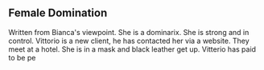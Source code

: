 ## Female Domination

Written from Bianca's viewpoint. She is a dominarix. She is strong and in control. Vittorio is a new client, he has contacted her via a website. They meet at a hotel. She is in a mask and black leather get up. Vitterio has paid to be pe